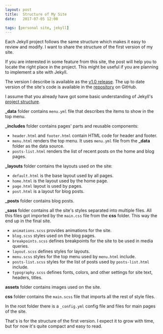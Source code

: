 ```yaml
---
layout: post
title:  Structure of My Site
date:   2017-07-05 12:00

tags: [personal site, jekyll]
---
```


Each Jekyll project follows the same structure which makes it easy to review and modify. I want to share the structure of the first version of my site.

If you are interested in some feature from this site, the post will help you to locate the right place in the project. This might be useful if you are planning to implement a site with Jekyll.

The version I describe is available as the [v1.0 release](https://github.com/dmitryrogozhny/dmitryrogozhny.github.io/releases/tag/v1.0). The up to date version of the site's code is available in the [repository](https://github.com/dmitryrogozhny/dmitryrogozhny.github.io) on GitHub.

I assume that you already have got some basic understanding of Jekyll's [project structure](https://jekyllrb.com/docs/structure/). 

**_data** folder contains `menu.yml` file that describes the items to show in the top menu.

**_includes** folder contains pages' parts and reusable components:
- `header.html` and `footer.html` contain HTML code for header and footer.
- `menu.html` renders the top menu. It uses `menu.yml` file from the **_data** folder as the data source.
- `posts-list.html` renders the list of recent posts on the home and blog pages.

**_layouts** folder contains the layouts used on the site:
- `default.html` is the base layout used by all pages.
- `home.html` is the layout used by the home page.
- `page.html` layout is used by pages.
- `post.html` is a layout for blog posts.

**_posts** folder contains blog posts.

**_sass** folder contains all the site's styles separated into multiple files. All this files got imported by the `main.css` file from the **css** folder. This way the end up in the final site.
- `animations.scss` provides animations for the site.
- `blog.scss` styles used on the blog pages.
- `breakpoints.scss` defines breakpoints for the site to be used in media queries.
- `layout.scss` defines styles for layouts.
- `menu.scss` styles for the top menu used by `menu.html` include.
- `posts-list.scss` styles for the list of posts used by `posts-list.html` include.
- `typography.scss` defines fonts, colors, and other settings for site text, headers, titles.

**assets** folder contains images used on the site.

**css** folder contains the `main.scss` file that imports all the rest of style files.

In the root folder there is a `_config.yml` config file and files for main pages of the site.

That's is for the structure of the first version. I expect it to grow with time, but for now it's quite compact and easy to read.
